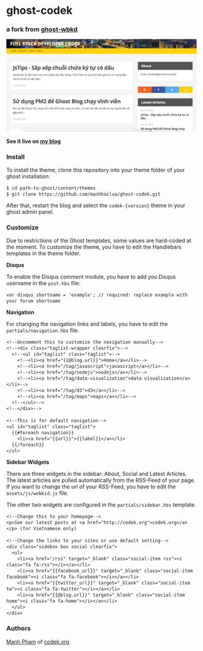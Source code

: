 # ghost-codek
### a fork from [ghost-wbkd](https://github.com/wbkd/ghost-wbkd)

![screenshot](https://raw.githubusercontent.com/manhhailua/ghost-codek/master/screenshot.png)

**See it live on [my blog](http://codek.org)**

### Install

To install the theme, clone this repository into your theme folder of your ghost installation:

```
$ cd path-to-ghost/content/themes
$ git clone https://github.com/manhhailua/ghost-codek.git
```

After that, restart the blog and select the `codek-{version}` theme in your ghost admin panel.

### Customize

Due to restrictions of the Ghost templates, some values are hard-coded at the moment. To customize the theme, you have to edit the Handlebars templates in the theme folder.

**Disqus**

To enable the Disqus comment module, you have to add you Disqus username in the ```post.hbs``` file:

```
var disqus_shortname = 'example'; // required: replace example with your forum shortname
```


**Navigation**

For changing the navigation links and labels, you have to edit the ```partials/navigation.hbs``` file.

```
<!--Uncomment this to customize the navigation manually-->
<!--<div class="taglist-wrapper clearfix">-->
  <!--<ul id="taglist" class="taglist">-->
    <!--<li><a href="{{@blog.url}}">Home</a></li>-->
    <!--<li><a href="/tag/javascript">javascript</a></li>-->
    <!--<li><a href="/tag/nodejs">nodejs</a></li>-->
    <!--<li><a href="/tag/data-visualization">data visualization</a></li>-->
    <!--<li><a href="/tag/d3">d3</a></li>-->
    <!--<li><a href="/tag/maps">maps</a></li>-->
  <!--</ul>-->
<!--</div>-->

<!--This is for default navigation-->
<ul id="taglist" class="taglist">
  {{#foreach navigation}}
    <li><a href="{{url}}">{{label}}</a></li>
  {{/foreach}}
</ul>
```

**Sidebar Widgets**

There are three widgets in the sidebar: About, Social and Latest Articles. The latest articles are pulled automatically from the RSS-Feed of your page. If you want to change the url of your RSS-Feed, you have to edit the ```assets/js/webkid.js``` file.

The other two widgets are configured in the ```partials/sidebar.hbs``` template.

```
<!--Change this to your homepage-->
<p>See our latest posts at <a href="http://codek.org">codek.org</a></p> (for Vietnamese only)

<!--Change the links to your sites or use default setting-->
<div class="sidebox box social clearfix">
  <ul>
    <li><a href="/rss" target="_blank" class="social-item rss"><i class="fa fa-rss"></i></a></li>
    <li><a href="{{facebook_url}}" target="_blank" class="social-item facebook"><i class="fa fa-facebook"></i></a></li>
    <li><a href="{{twitter_url}}" target="_blank" class="social-item tw"><i class="fa fa-twitter"></i></a></li>
    <li><a href="{{@blog.url}}" target="_blank" class="social-item home"><i class="fa fa-home"></i></a></li>
  </ul>
</div>
```

### Authors

[Manh Pham](https://www.facebook.com/manhhailua) of [codek.org](http://codek.org)
